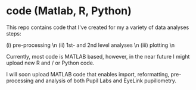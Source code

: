 # code (Matlab, R, Python)
This repo contains code that I've created for my a variety of data analyses steps:

(i) pre-processing \n
(ii) 1st- and 2nd level analyses \n
(iii) plotting \n

Currently, most code is MATLAB based, however, in the near future I might upload new R and / or Python code.

  
I will soon upload MATLAB code that enables import, reformatting, pre-processing and analysis of both Pupil Labs and EyeLink pupillometry.


